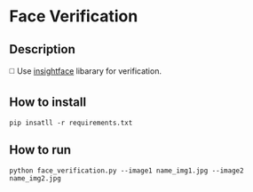 # Face Verification

## Description

◻️ Use [insightface](https://github.com/deepinsight/insightface) libarary for verification.

## How to install
```
pip insatll -r requirements.txt
```

## How to run
```
python face_verification.py --image1 name_img1.jpg --image2 name_img2.jpg
```
